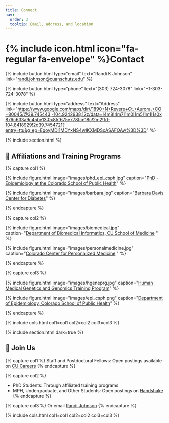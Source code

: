 ```yaml
---
title: Connect
nav:
  order: 3
  tooltip: Email, address, and location
---
```


# {% include icon.html icon="fa-regular fa-envelope" %}Contact

{%
  include button.html
  type="email"
  text="Randi K Johnson"
  link="randi.johnson@cuanschutz.edu"
%}

{%
  include button.html
  type="phone"
  text="(303) 724-3078"
  link="+1-303-724-3078"
%}

{%
  include button.html
  type="address"
  text="Address"
  link="https://www.google.com/maps/dir//1890+N+Revere+Ct,+Aurora,+CO+80045/@39.745443,-104.9242938,12z/data=!4m8!4m7!1m0!1m5!1m1!1s0x876c633a9c45be13:0x85f675e778fce18c!2m2!1d-104.8418929!2d39.7454721?entry=ttu&g_ep=EgoyMDI1MDYxNS4wIKXMDSoASAFQAw%3D%3D"
%}

{% include section.html %}

## 🧬 Affiliations and Training Programs 

{% capture col1 %}

{%
  include figure.html
  image="images/phd_epi_csph.jpg"
  caption="[PhD - Epidemiology at the Colorado School of Public Health](https://coloradosph.cuanschutz.edu/education/degrees-and-programs/doctor-of-philosophy/phd-in-epidemiology)"
%}

{%
  include figure.html
  image="images/barbara.jpg"
  caption="[Barbara Davis Center for Diabetes](https://medschool.cuanschutz.edu/barbara-davis-center-for-diabetes)"
%}

{% endcapture %}

{% capture col2 %}

{%
  include figure.html
  image="images/biomedical.jpg"
  caption="[Department of Biomedical Informatics, CU School of Medicine](https://medschool.cuanschutz.edu/dbmi) "
%}

{%
  include figure.html
  image="images/personalmedicine.jpg"
  caption="[Colorado Center for Personalized Medicine](https://medschool.cuanschutz.edu/ccpm) "
%}

{% endcapture %}

{% capture col3 %}

{%
  include figure.html
  image="images/hgeneprg.jpg"
  caption="[Human Medical Genetics and Genomics Training Program](https://www.cuanschutz.edu/graduate-programs/human-medical-genetics-and-genomics/home)"
%}

{%
  include figure.html
  image="images/epi_csph.png"
  caption="[Department of Epidemiology, Colorado School of Public Health](https://coloradosph.cuanschutz.edu/education/departments/epidemiology)"
%}

{% endcapture %}

{% include cols.html col1=col1 col2=col2 col3=col3 %}

{% include section.html dark=true %}

## 👩 Join Us

{% capture col1 %}
Staff and Postdoctoral Fellows: Open postings available on [CU Careers](https://www.cu.edu/cu-careers/anschutz-medical-campus)
{% endcapture %}

{% capture col2 %}
- PhD Students: Through affiliated training programs
- MPH, Undergraduate, and Other Students: Open postings on [Handshake](https://app.joinhandshake.com/login)
{% endcapture %}

{% capture col3 %}
Or email [Randi Johnson](mailto:randi.johnson@cuanschutz.edu)
{% endcapture %}

{% include cols.html col1=col1 col2=col2 col3=col3 %}
